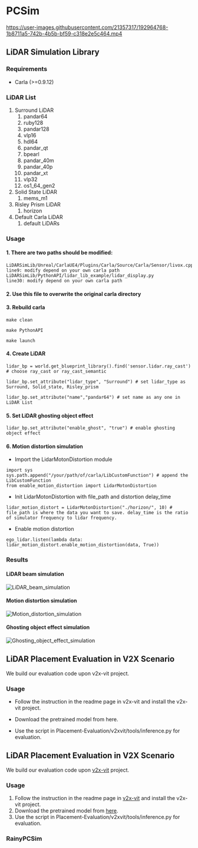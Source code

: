 # PCSim



https://user-images.githubusercontent.com/21357317/192964768-1b8711a5-742b-4b5b-bf59-c318e2e5c464.mp4



## LiDAR Simulation Library

### Requirements

+ Carla (>=0.9.12)

### LiDAR List
1. Surround LiDAR
   1. pandar64
   2. ruby128
   3. pandar128
   4. vlp16
   5. hdl64
   6. pandar_qt
   7. bpearl
   8. pandar_40m
   9. pandar_40p
   10. pandar_xt
   11. vlp32
   12. os1_64_gen2
2. Solid State LiDAR
   1. mems_m1
3. Risley Prism LiDAR
   1. horizon
4. Default Carla LiDAR
   1. default LiDARs

### Usage

#### 1. There are two paths should be modified:

```
LiDARSimLib/Unreal/CarlaUE4/Plugins/Carla/Source/Carla/Sensor/livox.cpp
line9: modify depend on your own carla path
LiDARSimLib/PythonAPI/lidar_lib_example/lidar_display.py
line30: modify depend on your own carla path
```

#### 2. Use this file to overwrite the original carla directory

#### 3. Rebuild carla

```
make clean

make PythonAPI

make launch
```

#### 4. Create LiDAR


```
lidar_bp = world.get_blueprint_library().find('sensor.lidar.ray_cast') # choose ray_cast or ray_cast_semantic

lidar_bp.set_attribute("lidar_type", "Surround") # set lidar_type as Surround, Solid_state, Risley_prism

lidar_bp.set_attribute("name","pandar64") # set name as any one in LiDAR List
```

#### 5. Set LiDAR ghosting object effect

```
lidar_bp.set_attribute("enable_ghost", "true") # enable ghosting object effect
```

#### 6. Motion distortion simulation

+ Import the LidarMotonDistortion module
```
import sys
sys.path.append("/your/path/of/carla/LibCustomFunction") # append the LibCustomFunction
from enable_motion_distortion import LidarMotonDistortion
```
+ Init LidarMotonDistortion with file_path and distortion delay_time
```
lidar_motion_distort = LidarMotonDistortion("./horizon/", 10) # file_path is where the data you want to save. delay_time is the ratio of simulator frequency to lidar frequency.
```
+ Enable motion distortion
```
ego_lidar.listen(lambda data: lidar_motion_distort.enable_motion_distortion(data, True))
```

### Results

####	LiDAR beam simulation

![LiDAR_beam_simulation](pic/lidarsim.png)

####	Motion distortion simulation

![Motion_distortion_simulation](pic/motionDistortion.png)

####	Ghosting object effect simulation

![Ghosting_object_effect_simulation](pic/ghostingEffect.png)

## LiDAR Placement Evaluation in V2X Scenario

We build our evaluation code upon v2x-vit project.

### Usage

+	Follow the instruction in the readme page in v2x-vit and install the v2x-vit project.

+ Download the pretrained model from here.

+ Use the script in Placement-Evaluation/v2xvit/tools/inference.py for evaluation.



## LiDAR Placement Evaluation in V2X Scenario

We build our evaluation code upon [v2x-vit](https://github.com/DerrickXuNu/v2x-vit) project.

### Usage

1. Follow the instruction in the readme page in [v2x-vit](https://github.com/DerrickXuNu/v2x-vit) and install the v2x-vit project.
2. Download the pretrained model from [here](https://drive.google.com/drive/folders/1h2UOPP2tNRkV_s6cbKcSfMvTgb8_ZFj9?usp=sharing).
3. Use the script in Placement-Evaluation/v2xvit/tools/inference.py for evaluation.


### RainyPCSim
